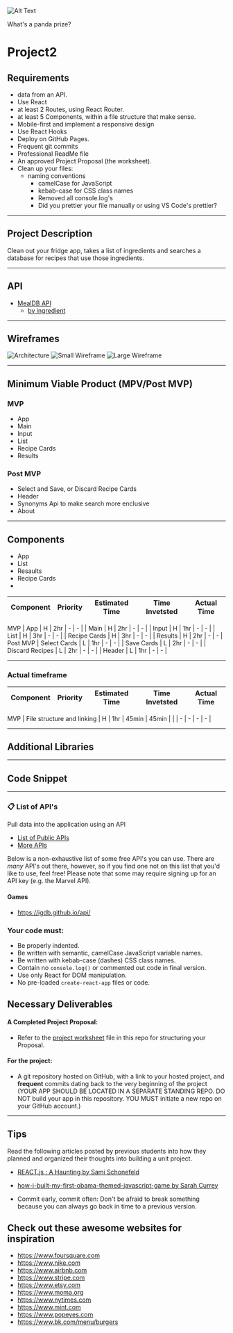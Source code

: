 ![Alt Text](https://i.redd.it/qh15btd7id021.gif)

What's a panda prize?

# Project2

## Requirements

- data from an API.
- Use React
- at least 2 Routes, using React Router.
- at least 5 Components, within a file structure that make sense.
- Mobile-first and implement a responsive design
- Use React Hooks
- Deploy on GitHub Pages.
- Frequent git commits
- Professional ReadMe file
- An approved Project Proposal (the worksheet).
- Clean up your files: 
    - naming conventions
        - camelCase for JavaScript
        - kebab-case for CSS class names
        - Removed all console.log's
        - Did you prettier your file manually or using VS Code's prettier?

***
## Project Description

  Clean out your fridge app, takes a list of ingredients and searches a database for recipes that use those ingredients.

<!-- ### Project Ideas

- Word game - trivia hybrid, anagram song lyrics, 
- Work search
- Clean out your fridge app - 
- Bored App - App to suggest things to do when you are bored -->


***
## API

<!-- - [dictionary api](https://dictionaryapi.dev/) 
    - 
- [Bored API](https://www.boredapi.com/)
    - [random activity](https://www.boredapi.com/api/activity/)
- [Trivia Questions API – jService](https://jservice.io/)
    - [random](https://jservice.io//api/random) -->

- [MealDB API](https://www.themealdb.com/api.php)
    - [by ingredient](https://www.themealdb.com/api/json/v1/1/list.php?i=list)



***
## Wireframes


![Architecture](Wireframes\architecture.png "Architecture")
![Small Wireframe](Wireframes\sm-wireframe.png "Small Wireframe")
![Large Wireframe](Wireframes\lg-wireframe.png "Architecture")


***
## Minimum Viable Product (MPV/Post MVP)

### MVP

- App
- Main
- Input
- List
- Recipe Cards
- Results

### Post MVP

- Select and Save, or Discard Recipe Cards
- Header
- Synonyms Api to make search more enclusive
- About

***
## Components

- App
- List
- Resaults
- Recipe Cards
- 




| Component       | Priority  | Estimated Time 	  | Time Invetsted 	  | Actual Time |
| --------------- |:---------:|:-----------------:|:-----------------:|:-----------:|
MVP
| App             |    H      |        2hr        |          -        |       -     |
| Main            |    H      |        2hr        |          -        |      -      |
| Input           |    H      |        1hr        |         -         |      -      |
| List            |    H      |        3hr        |        -          |      -      |
| Recipe Cards    |    H      |        3hr        |        -          |      -      |
| Results         |    H      |        2hr        |        -          |      -      |
Post MVP
| Select Cards    |    L      |        1hr        |        -          |      -      |
| Save Cards      |    L      |        2hr        |        -          |      -      |
| Discard Recipes |    L      |        2hr        |        -          |      -      |
| Header          |    L      |        1hr        |        -          |      -      |


***

### Actual timeframe

| Component     	         | Priority  | Estimated Time 	 | Time Invetsted    | Actual Time |
| -------------------------- |:---------:|:-----------------:|:-----------------:|:-----------:|
MVP
| File structure and linking |    H      |        1hr        |       45min       |    45min    |
|                            |    -      |        -          |        -          |      -      |



***

## Additional Libraries




***

## Code Snippet




***

### 📋 List of API's

 Pull data into the application using an API  
  - [List of Public APIs](https://github.com/toddmotto/public-apis)  
  - [More APIs](https://github.com/abhishekbanthia/Public-APIs)  

Below is a non-exhaustive list of some free API's you can use. There are _many_ API's out there, however, so if you find one not on this list that you'd like to use, feel free! Please note that some may require signing up for an API key (e.g. the Marvel API).  

#### Games

* https://igdb.github.io/api/

### Your code must:

- Be properly indented.  
- Be written with semantic, camelCase JavaScript variable names.  
- Be written with kebab-case (dashes) CSS class names.  
- Contain no `console.log()` or commented out code in final version.  
- Use only React for DOM manipulation.  
- No pre-loaded `create-react-app` files or code.

## Necessary Deliverables


#### A Completed Project Proposal:
- Refer to the [project worksheet](/project-worksheet.md) file in this repo for structuring your Proposal.

#### For the project:
- A git repository hosted on GitHub, with a link to your hosted project, and **frequent** commits dating back to the very beginning of the project (YOUR APP SHOULD BE LOCATED IN A SEPARATE STANDING REPO. DO NOT build your app in this repository. YOU MUST initiate a new repo on your GitHub account.) 

<hr>

## Tips

Read the following articles posted by previous students into how they planned and organized their thoughts into building a unit project.
- [REACT.js : A Haunting by Sami Schonefeld
](https://medium.com/@samischonefeld/react-js-a-haunting-cd2aaf15541f)
- [how-i-built-my-first-obama-themed-javascript-game by Sarah Currey
](https://medium.com/@sarah.currey/how-i-built-my-first-obama-themed-javascript-game-b06f7c62af4c)

- Commit early, commit often:   Don't be afraid to break something because you can always go back in time to a previous version.


## Check out these awesome websites for inspiration
- https://www.foursquare.com
- https://www.nike.com
- https://www.airbnb.com
- https://www.stripe.com
- https://www.etsy.com
- https://www.moma.org
- https://www.nytimes.com
- https://www.mint.com
- https://www.popeyes.com
- https://www.bk.com/menu/burgers

